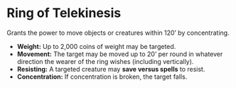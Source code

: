 # Ring of Telekinesis

Grants the power to move objects or creatures within 120’ by concentrating.

- **Weight:** Up to 2,000 coins of weight may be targeted.
- **Movement:** The target may be moved up to 20’ per round in whatever direction the wearer of the ring wishes (including vertically).
- **Resisting:** A targeted creature may **save versus spells** to resist.
- **Concentration:** If concentration is broken, the target falls.